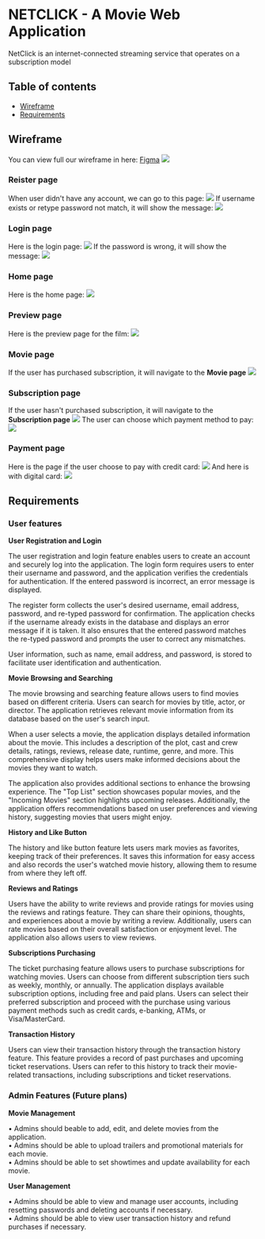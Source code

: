 # NETCLICK - A Movie Web Application

NetClick is an internet-connected streaming service that operates on a subscription model

## Table of contents

- [Wireframe](#wireframe)
- [Requirements](#requirements)

## Wireframe

You can view full our wireframe in here: [Figma](https://www.figma.com/file/CB9zF3wsmZimnx8U83VW4C/NetClick?type=design&node-id=0-1&t=Aq8fdv3htqCGwmyM-0)
<img src="./github/wireframe.png" />

### Reister page

When user didn't have any account, we can go to this page:
<img src="./github/register-page.png" />
If username exists or retype password not match, it will show the message:
<img src="./github/register-error.png" />

### Login page

Here is the login page:
<img src="./github/login-page.png" />
If the password is wrong, it will show the message:
<img src="./github/login-error.png" />

### Home page

Here is the home page:
<img src="./github/home-page.png" />

### Preview page

Here is the preview page for the film:
<img src="./github/preview-page.png" />

### Movie page

If the user has purchased subscription, it will navigate to the **Movie page**
<img src="./github/movie-page.png" />

### Subscription page

If the user hasn't purchased subscription, it will navigate to the **Subscription page**
<img src="./github/subscription-page.png" />
The user can choose which payment method to pay:
<img src="./github/subscription-page-2.png" />

### Payment page

Here is the page if the user choose to pay with credit card:
<img src="./github/payment-credit.png" />
And here is with digital card:
<img src="./github/payment-digital.png" />

## Requirements

### User features

**User Registration and Login**

The user registration and login feature enables users to create an account and securely log into the application. The login form requires users to enter their username and password, and the application verifies the credentials for authentication. If the entered password is incorrect, an error message is displayed.

The register form collects the user's desired username, email address, password, and re-typed password for confirmation. The application checks if the username already exists in the database and displays an error message if it is taken. It also ensures that the entered password matches the re-typed password and prompts the user to correct any mismatches.

User information, such as name, email address, and password, is stored to facilitate user identification and authentication.

**Movie Browsing and Searching**

The movie browsing and searching feature allows users to find movies based on different criteria. Users can search for movies by title, actor, or director. The application retrieves relevant movie information from its database based on the user's search input.

When a user selects a movie, the application displays detailed information about the movie. This includes a description of the plot, cast and crew details, ratings, reviews, release date, runtime, genre, and more. This comprehensive display helps users make informed decisions about the movies they want to watch.

The application also provides additional sections to enhance the browsing experience. The "Top List" section showcases popular movies, and the "Incoming Movies" section highlights upcoming releases. Additionally, the application offers recommendations based on user preferences and viewing history, suggesting movies that users might enjoy.

**History and Like Button**

The history and like button feature lets users mark movies as favorites, keeping track of their preferences. It saves this information for easy access and also records the user's watched movie history, allowing them to resume from where they left off.

**Reviews and Ratings**

Users have the ability to write reviews and provide ratings for movies using the reviews and ratings feature. They can share their opinions, thoughts, and experiences about a movie by writing a review. Additionally, users can rate movies based on their overall satisfaction or enjoyment level. The application also allows users to view reviews.

**Subscriptions Purchasing**

The ticket purchasing feature allows users to purchase subscriptions for watching movies. Users can choose from different subscription tiers such as weekly, monthly, or annually. The application displays available subscription options, including free and paid plans. Users can select their preferred subscription and proceed with the purchase using various payment methods such as credit cards, e-banking, ATMs, or Visa/MasterCard.

**Transaction History**

Users can view their transaction history through the transaction history feature. This feature provides a record of past purchases and upcoming ticket reservations. Users can refer to this history to track their movie-related transactions, including subscriptions and ticket reservations.

### Admin Features (Future plans)

**Movie Management**

• Admins should beable to add, edit, and delete movies from the application.\
• Admins should be able to upload trailers and promotional materials for each movie.\
• Admins should be able to set showtimes and update availability for each movie.

**User Management**

• Admins should be able to view and manage user accounts, including resetting passwords and deleting accounts if necessary.\
• Admins should be able to view user transaction history and refund purchases if necessary.

